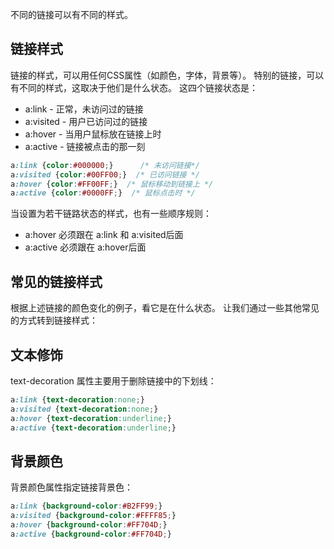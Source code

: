 不同的链接可以有不同的样式。

## 链接样式

链接的样式，可以用任何CSS属性（如颜色，字体，背景等）。
特别的链接，可以有不同的样式，这取决于他们是什么状态。
这四个链接状态是：

- a:link - 正常，未访问过的链接
- a:visited - 用户已访问过的链接
- a:hover - 当用户鼠标放在链接上时
- a:active - 链接被点击的那一刻

```css
a:link {color:#000000;}      /* 未访问链接*/
a:visited {color:#00FF00;}  /* 已访问链接 */
a:hover {color:#FF00FF;}  /* 鼠标移动到链接上 */
a:active {color:#0000FF;}  /* 鼠标点击时 */
```

当设置为若干链路状态的样式，也有一些顺序规则：

- a:hover 必须跟在 a:link 和 a:visited后面
- a:active 必须跟在 a:hover后面


## 常见的链接样式

根据上述链接的颜色变化的例子，看它是在什么状态。
让我们通过一些其他常见的方式转到链接样式：

## 文本修饰

text-decoration 属性主要用于删除链接中的下划线：
```css
a:link {text-decoration:none;}
a:visited {text-decoration:none;}
a:hover {text-decoration:underline;}
a:active {text-decoration:underline;}
```

## 背景颜色

背景颜色属性指定链接背景色：

```css
a:link {background-color:#B2FF99;}
a:visited {background-color:#FFFF85;}
a:hover {background-color:#FF704D;}
a:active {background-color:#FF704D;}
```